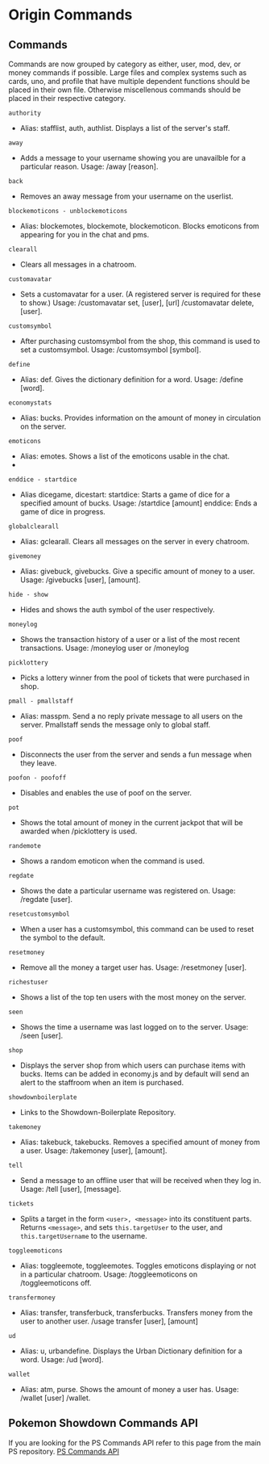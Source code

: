 Origin Commands 
========================================================================

Commands
------------------------------------------------------------------------
Commands are now grouped by category as either, user, mod, dev, or money commands if possible.
Large files and complex systems such as cards, uno, and profile that have multiple dependent functions
should be placed in their own file. Otherwise miscellenous commands should be placed in their respective 
category. 

`authority`
*	Alias: stafflist, auth, authlist. Displays a list of the server's staff.

`away`
*	Adds a message to your username showing you are unavailble for a particular reason. Usage: /away [reason].

`back`
*	Removes an away message from your username on the userlist.

`blockemoticons - unblockemoticons`
*	Alias: blockemotes, blockemote, blockemoticon. Blocks emoticons from appearing for you in the chat and pms. 

`clearall`
*	Clears all messages in a chatroom. 

`customavatar`
*	Sets a customavatar for a user. (A registered server is required for these to show.) 
	Usage: /customavatar set, [user], [url] /customavatar delete, [user].

`customsymbol`
*	After purchasing customsymbol from the shop, this command is used to set a customsymbol. Usage: /customsymbol [symbol].

`define`
*	Alias: def. Gives the dictionary definition for a word. Usage: /define [word].

`economystats`  
*	Alias: bucks. Provides information on the amount of money in circulation on the server. 

`emoticons`
*	Alias: emotes. Shows a list of the emoticons usable in the chat. 
*	
`enddice - startdice`
*	Alias dicegame, dicestart: startdice: Starts a game of dice for a specified amount of bucks. Usage: /startdice [amount]
	enddice: Ends a game of dice in progress. 

`globalclearall`
*	Alias: gclearall. Clears all messages on the server in every chatroom. 

`givemoney`
*	Alias: givebuck, givebucks. Give a specific amount of money to a user. Usage: /givebucks [user], [amount].

`hide - show`
*	Hides and shows the auth symbol of the user respectively. 

`moneylog`
*	Shows the transaction history of a user or a list of the most recent transactions. Usage: /moneylog user or /moneylog

`picklottery`
*	Picks a lottery winner from the pool of tickets that were purchased in shop. 

`pmall - pmallstaff`
*	Alias: masspm. Send a no reply private message to all users on the server. Pmallstaff sends the message only to global staff.

`poof`
*	Disconnects the user from the server and sends a fun message when they leave. 

`poofon - poofoff`
*	Disables and enables the use of poof on the server. 

`pot`
*	Shows the total amount of money in the current jackpot that will be awarded when /picklottery is used. 

`randemote`
*	Shows a random emoticon when the command is used. 

`regdate`
*	Shows the date a particular username was registered on. Usage: /regdate [user].

`resetcustomsymbol`
*	When a user has a customsymbol, this command can be used to reset the symbol to the default. 

`resetmoney`
*	Remove all the money a target user has. Usage: /resetmoney [user].

`richestuser`
*	Shows a list of the top ten users with the most money on the server. 

`seen`
*	Shows the time a username was last logged on to the server. Usage: /seen [user].

`shop`
*	Displays the server shop from which users can purchase items with bucks. Items can be added in economy.js and by default will
  send an alert to the staffroom when an item is purchased. 

`showdownboilerplate`
*	Links to the Showdown-Boilerplate Repository. 

`takemoney`
*	Alias: takebuck, takebucks. Removes a specified amount of money from a user. Usage: /takemoney [user], [amount].

`tell`
*	Send a message to an offline user that will be received when they log in. Usage: /tell [user], [message].

`tickets`
*	Splits a target in the form `<user>, <message>` into its constituent parts.
	Returns `<message>`, and sets `this.targetUser` to the user, and
	`this.targetUsername` to the username.

`toggleemoticons`
*	Alias: toggleemote, toggleemotes. Toggles emoticons displaying or not in a particular chatroom. Usage: /toggleemoticons on 		        
  /toggleemoticons off.

`transfermoney`
*	Alias: transfer, transferbuck, transferbucks. Transfers money from the user to another user. /usage transfer [user], [amount]

`ud`
*	Alias: u, urbandefine. Displays the Urban Dictionary definition for a word. Usage: /ud [word].

`wallet`
*	Alias: atm, purse. Shows the amount of money a user has. Usage: /wallet [user] /wallet.


Pokemon Showdown Commands API 
------------------------------------------------------------------------
If you are looking for the PS Commands API refer to this page from the main PS repository. 
[PS Commands API](https://github.com/Zarel/Pokemon-Showdown/blob/master/chat-plugins/COMMANDS.md)
